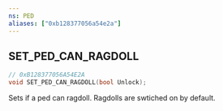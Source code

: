 ```yaml
---
ns: PED
aliases: ["0xb128377056a54e2a"]
---
```

## SET_PED_CAN_RAGDOLL

```c
// 0xB128377056A54E2A
void SET_PED_CAN_RAGDOLL(bool Unlock);
```

Sets if a ped can ragdoll. Ragdolls are swtiched on by default.


